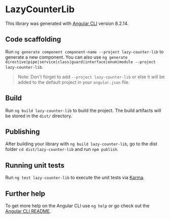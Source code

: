 # LazyCounterLib

This library was generated with [Angular CLI](https://github.com/angular/angular-cli) version 8.2.14.

## Code scaffolding

Run `ng generate component component-name --project lazy-counter-lib` to generate a new component. You can also use `ng generate directive|pipe|service|class|guard|interface|enum|module --project lazy-counter-lib`.
> Note: Don't forget to add `--project lazy-counter-lib` or else it will be added to the default project in your `angular.json` file. 

## Build

Run `ng build lazy-counter-lib` to build the project. The build artifacts will be stored in the `dist/` directory.

## Publishing

After building your library with `ng build lazy-counter-lib`, go to the dist folder `cd dist/lazy-counter-lib` and run `npm publish`.

## Running unit tests

Run `ng test lazy-counter-lib` to execute the unit tests via [Karma](https://karma-runner.github.io).

## Further help

To get more help on the Angular CLI use `ng help` or go check out the [Angular CLI README](https://github.com/angular/angular-cli/blob/master/README.md).
